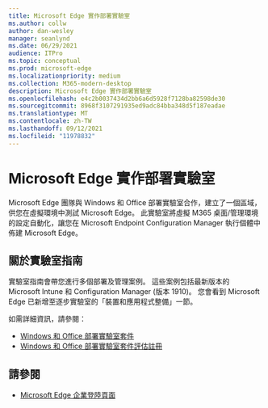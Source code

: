 ```yaml
---
title: Microsoft Edge 實作部署實驗室
ms.author: collw
author: dan-wesley
manager: seanlynd
ms.date: 06/29/2021
audience: ITPro
ms.topic: conceptual
ms.prod: microsoft-edge
ms.localizationpriority: medium
ms.collection: M365-modern-desktop
description: Microsoft Edge 實作部署實驗室
ms.openlocfilehash: e4c2b0037434d2bb6a6d5928f7128ba82598de30
ms.sourcegitcommit: 8968f3107291935ed9adc84bba348d5f187eadae
ms.translationtype: MT
ms.contentlocale: zh-TW
ms.lasthandoff: 09/12/2021
ms.locfileid: "11978832"
---
```

# <a name="microsoft-edge-hands-on-deployment-lab"></a>Microsoft Edge 實作部署實驗室

Microsoft Edge 團隊與 Windows 和 Office 部署實驗室合作，建立了一個區域，供您在虛擬環境中測試 Microsoft Edge。 此實驗室將虛擬 M365 桌面/管理環境的設定自動化，讓您在 Microsoft Endpoint Configuration Manager 執行個體中佈建 Microsoft Edge。

## <a name="about-the-lab-guides"></a>關於實驗室指南

實驗室指南會帶您進行多個部署及管理案例。 這些案例包括最新版本的 Microsoft Intune 和 Configuration Manager (版本 1910)。 您會看到 Microsoft Edge 已新增至逐步實驗室的「裝置和應用程式整備」一節。

如需詳細資訊，請參閱：

- [Windows 和 Office 部署實驗室套件](/microsoft-365/enterprise/modern-desktop-deployment-and-management-lab?view=o365-worldwide)
- [Windows 和 Office 部署實驗室套件評估註冊](https://www.microsoft.com/evalcenter/evaluate-lab-kit)

## <a name="see-also"></a>請參閱

- [Microsoft Edge 企業登陸頁面](https://aka.ms/EdgeEnterprise)